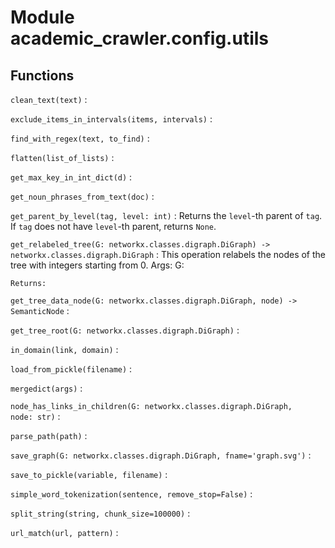 Module academic_crawler.config.utils
====================================

Functions
---------

    
`clean_text(text)`
:   

    
`exclude_items_in_intervals(items, intervals)`
:   

    
`find_with_regex(text, to_find)`
:   

    
`flatten(list_of_lists)`
:   

    
`get_max_key_in_int_dict(d)`
:   

    
`get_noun_phrases_from_text(doc)`
:   

    
`get_parent_by_level(tag, level: int)`
:   Returns the `level`-th parent of `tag`.
    If `tag` does not have `level`-th parent, returns `None`.

    
`get_relabeled_tree(G: networkx.classes.digraph.DiGraph) ‑> networkx.classes.digraph.DiGraph`
:   This operation relabels the nodes of the tree with integers starting from 0.
    Args:
        G:
    
    Returns:

    
`get_tree_data_node(G: networkx.classes.digraph.DiGraph, node) ‑> SemanticNode`
:   

    
`get_tree_root(G: networkx.classes.digraph.DiGraph)`
:   

    
`in_domain(link, domain)`
:   

    
`load_from_pickle(filename)`
:   

    
`mergedict(args)`
:   

    
`node_has_links_in_children(G: networkx.classes.digraph.DiGraph, node: str)`
:   

    
`parse_path(path)`
:   

    
`save_graph(G: networkx.classes.digraph.DiGraph, fname='graph.svg')`
:   

    
`save_to_pickle(variable, filename)`
:   

    
`simple_word_tokenization(sentence, remove_stop=False)`
:   

    
`split_string(string, chunk_size=100000)`
:   

    
`url_match(url, pattern)`
: